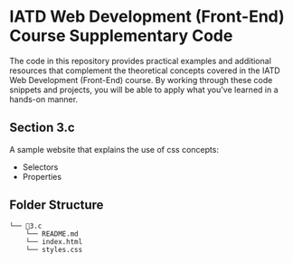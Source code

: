 # IATD Web Development (Front-End) Course Supplementary Code

The code in this repository provides practical examples and additional resources that complement the theoretical concepts covered in the IATD Web Development (Front-End) course. By working through these code snippets and projects, you will be able to apply what you've learned in a hands-on manner.

## Section 3.c

A sample website that explains the use of css concepts:
- Selectors
- Properties


## Folder Structure 

```
└── 📁3.c
    └── README.md
    └── index.html
    └── styles.css
```